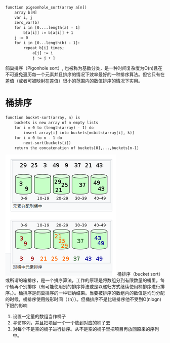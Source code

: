 ```伪代码
function pigeonhole_sort(array a[n])
    array b[N]
    var i, j
    zero_var(b)
    for i in [0....length(a) - 1]
        b[a[i]] := b[a[i]] + 1
    j := 0
    for i in [0...length(b) - 1]:
        repeat b[i] times;
            a[j] := i
            j := j + 1
```
鸽巢排序（Pigonhole sort）, 也被称为基数分类，是一种时间复杂度为O(n)且在不可避免遍历每一个元素并且排序的情况下效率最好的一种排序算法。但它只有在差值（或者可被映射在差值）很小的范围内的数值排序的情况下实用。

# 桶排序
```伪代码
function bucket-sort(array, n) is
    buckets is new array of n empty lists
    for i = 0 to (length(array) - 1) do
        insert array[i] into buckets[msbits(array[i], k)]
    for i = 0 to n - 1 do
        next-sort(buckets[i])
    return the concatenation of buckets[0],...,buckets[n-1]
```
![桶排序](assets/桶排序.png)
桶排序（bucket sort）或所谓的箱排序，是一个排序算法，工作的原理是将数组分到有限数量的桶里。每个桶再个别排序（有可能使用别的排序算法或是以递归方式继续使用桶排序进行排序。）。桶排序是鸽巢排序的一种归纳结果。当要被排序的数组内的数值是均匀分配的时候，桶排序使用线形时间（（n））。但桶排序不是比较排序他不受到O(nlogn)下限的影响
1. 设置一定量的数组当作桶子
2. 寻访序列，并且把项目一个一个放到对应的桶子去
3. 对每个不是空的桶子进行排序。从不是空的桶子里把项目再放回原来的序列中。